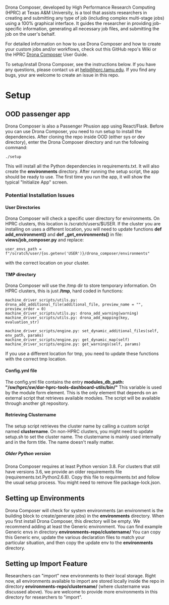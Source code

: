 

Drona Composer, developed by High Performance Research Computing (HPRC) at Texas A&M University, is a tool that assists researchers in creating and submitting any type of job (including complex multi-stage jobs) using a 100% graphical interface. It guides the researcher in providing job-specific information, generating all necessary job files, and submitting the job on the user's behalf. 

For detailed information on how to use Drona Composer and how to create your custom jobs and/or workflows, check out this GitHub repo's Wiki or the HPRC  [Drona Composer](https://hprc.tamu.edu/kb/User-Guides/Portal/Drona_composer/index.html) User Guide.

To setup/install Drona Composer, see the instructions below. If you have any questions, please contact us at help@hprc.tamu.edu. If you find any bugs, your are welcome to create an issue in this repo.

# Setup

## OOD passenger app

Drona Composer is also a Passenger Phusion app using React/Flask. Before you can use Drona Composer, you need to run setup to install the dependencies. After cloning the repo inside OOD (either sys or dev directory), enter the Drona Composer directory and run the following command:

```
./setup
```
This will install all the Python dependencies in requirements.txt. It will also create the **environments** directory. After running the setup script, the app should be ready to use. The first time you run the app, it will show the typical "Initialize App" screen.

### Potential Installation Issues

#### User Directories

Drona Composer will check a specific user directory for environments. On HPRC clusters, this location is /scratch/users/$USER. If the cluster you are installing on uses a different location, you will need to update functions **def add_environment()**  and **def _get_environments()** in file: **views/job_composer.py** and replace:

```
user_envs_path = f"/scratch/user/{os.getenv('USER')}/drona_composer/environments"
```

with the correct location on your cluster. 

#### TMP directory

Drona Composer will use the /tmp dir to store temporary information. On HPRC clusters, this is just **/tmp**, hard coded in functions:

```
machine_driver_scripts/utils.py: drona_add_additional_file(additional_file, preview_name = "", preview_order = 0)
machine_driver_scripts/utils.py: drona_add_warning(warning)
machine_driver_scripts/utils.py: drona_add_mapping(key, evaluation_str)

machine_driver_scripts/engine.py: set_dynamic_additional_files(self, env_path, params)
machine_driver_scripts/engine.py: get_dynamic_map(self)
machine_driver_scripts/engine.py: get_warnings(self, params)
```
If you use a different location for tmp, you need to update these functions with the correct tmp location.

#### Config.yml file

The config.yml file contains the entry **modules_db_path: "/sw/hprc/sw/dor-hprc-tools-dashboard-utils/bin/"** This variable is used by the module form element. This is the only element that depends on an external script that retrieves available modules. The script will be available through another git repository.

#### Retrieving Clustername

The setup script retrieves the cluster name by calling a custom script named **clustername**. On non-HPRC clusters, you might need to update setup.sh to set the cluster name. The clustername is mainly used internally and in the form title. The name doesn't really matter.

##### Older Python version

Drona Composer requires at least Python version 3.8. For clusters that still have versions 3.6, we provide an older requirements file (requirements.txt.Python2.6.8). Copy this file  to requirments.txt and follow the usual setup process. You might need to remove file package-lock.json.

## Setting up Environments

Drona Composer will check for system environments (an environment is the building block to create/generate jobs) in the **environments** directory. When you first install Drona Composer, this directory will be empty. We recommend adding at least the Generic environment. You can find example Generic envs in directory **environments-repo/clustername/** You can copy this Generic env, update the various declaration files to match your particular situation, and then copy the update env to the **environments** directory. 

## Setting up Import Feature

Researchers can "import" new environments to their local storage. Right now, all environments available to import are stored locally inside the repo in directory **environments-repo/clustername/** (where clustername was discussed above). You are welcome to provide more environments in this directory for researchers to "import". 

